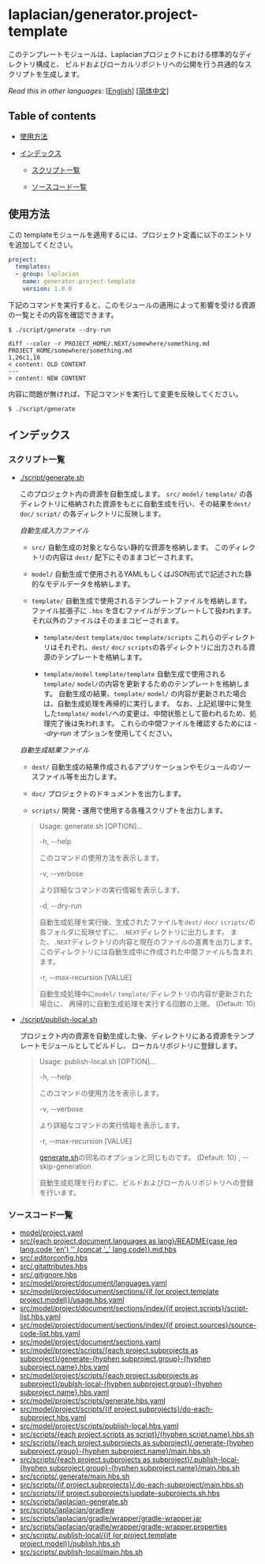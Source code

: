 <!-- @head-content@ -->
# laplacian/generator.project-template

このテンプレートモジュールは、Laplacianプロジェクトにおける標準的なディレクトリ構成と、
ビルドおよびローカルリポジトリへの公開を行う共通的なスクリプトを生成します。


*Read this in other languages*: [[English](README.md)] [[简体中文](README_zh.md)]
<!-- @head-content@ -->

<!-- @toc@ -->
## Table of contents
- [使用方法](#使用方法)

- [インデックス](#インデックス)

  * [スクリプト一覧](#スクリプト一覧)

  * [ソースコード一覧](#ソースコード一覧)



<!-- @toc@ -->

<!-- @main-content@ -->
## 使用方法

この templateモジュールを適用するには、プロジェクト定義に以下のエントリを追加してください。
```yaml
project:
  templates:
  - group: laplacian
    name: generator.project-template
    version: 1.0.0
```

下記のコマンドを実行すると、このモジュールの適用によって影響を受ける資源の一覧とその内容を確認できます。

```console
$ ./script/generate --dry-run

diff --color -r PROJECT_HOME/.NEXT/somewhere/something.md PROJECT_HOME/somewhere/something.md
1,26c1,10
< content: OLD CONTENT
---
> content: NEW CONTENT
```

内容に問題が無ければ、下記コマンドを実行して変更を反映してください。

```console
$ ./script/generate

```


## インデックス


### スクリプト一覧


- [./script/generate.sh](<./scripts/generate.sh>)

  このプロジェクト内の資源を自動生成します。
  `src/` `model/` `template/` の各ディレクトリに格納された資源をもとに自動生成を行い、その結果を`dest/` `doc/` `script/` の各ディレクトリに反映します。

  *自動生成入力ファイル*

  - `src/`
    自動生成の対象とならない静的な資源を格納します。
    このディレクトリの内容は `dest/` 配下にそのままコピーされます。

  - `model/`
    自動生成で使用されるYAMLもしくはJSON形式で記述された静的なモデルデータを格納します。

  - `template/`
    自動生成で使用されるテンプレートファイルを格納します。ファイル拡張子に `.hbs` を含むファイルがテンプレートして扱われます。
    それ以外のファイルはそのままコピーされます。

    - `template/dest` `template/doc` `template/scripts`
      これらのディレクトリはそれぞれ、`dest/` `doc/` `scripts`の各ディレクトリに出力される資源のテンプレートを格納します。

    - `template/model` `template/template`
      自動生成で使用される`template/` `model/`の内容を更新するためのテンプレートを格納します。
      自動生成の結果、`template/` `model/` の内容が更新された場合は、自動生成処理を再帰的に実行します。
      なお、上記処理中に発生した`template/` `model/`への変更は、中間状態として扱われるため、処理完了後は失われます。
      これらの中間ファイルを確認するためには *--dry-run* オプションを使用してください。

  *自動生成結果ファイル*

  - `dest/`
    自動生成の結果作成されるアプリケーションやモジュールのソースファイル等を出力します。

  - `doc/`
    プロジェクトのドキュメントを出力します。

  - `scripts/`
    開発・運用で使用する各種スクリプトを出力します。

  > Usage: generate.sh [OPTION]...
  >
  > -h, --help
  >
  >   このコマンドの使用方法を表示します。
  >   
  > -v, --verbose
  >
  >   より詳細なコマンドの実行情報を表示します。
  >   
  > -d, --dry-run
  >
  >   自動生成処理を実行後、生成されたファイルを`dest/` `doc/` `scripts/`の各フォルダに反映せずに、`.NEXT`ディレクトリに出力します。
  >   また、`.NEXT`ディレクトリの内容と現在のファイルの差異を出力します。
  >   このディレクトリには自動生成中に作成された中間ファイルも含まれます。
  >   
  > -r, --max-recursion [VALUE]
  >
  >   自動生成処理中に`model/` `template/`ディレクトリの内容が更新された場合に、
  >   再帰的に自動生成処理を実行する回数の上限。
  >    (Default: 10)
- [./script/publish-local.sh](<./scripts/publish-local.sh>)

  プロジェクト内の資源を自動生成した後、ディレクトリにある資源をテンプレートモジュールとしてビルドし、
  ローカルリポジトリに登録します。

  > Usage: publish-local.sh [OPTION]...
  >
  > -h, --help
  >
  >   このコマンドの使用方法を表示します。
  >   
  > -v, --verbose
  >
  >   より詳細なコマンドの実行情報を表示します。
  >   
  > -r, --max-recursion [VALUE]
  >
  >   [generate.sh](<./scripts/generate.sh>)の同名のオプションと同じものです。
  >    (Default: 10)
  > , --skip-generation
  >
  >   自動生成処理を行わずに、ビルドおよびローカルリポジトリへの登録を行います。
  >   
### ソースコード一覧


- [model/project.yaml](<./model/project.yaml>)
- [src/{each project.document.languages as lang}/README{case (eq lang.code 'en') '' (concat '_' lang.code)}.md.hbs](<./src/{each project.document.languages as lang}/README{case (eq lang.code 'en') '' (concat '_' lang.code)}.md.hbs>)
- [src/.editorconfig.hbs](<./src/.editorconfig.hbs>)
- [src/.gitattributes.hbs](<./src/.gitattributes.hbs>)
- [src/.gitignore.hbs](<./src/.gitignore.hbs>)
- [src/model/project/document/languages.yaml](<./src/model/project/document/languages.yaml>)
- [src/model/project/document/sections/{if (or project.template project.model)}/usage.hbs.yaml](<./src/model/project/document/sections/{if (or project.template project.model)}/usage.hbs.yaml>)
- [src/model/project/document/sections/index/{if project.scripts}/script-list.hbs.yaml](<./src/model/project/document/sections/index/{if project.scripts}/script-list.hbs.yaml>)
- [src/model/project/document/sections/index/{if project.sources}/source-code-list.hbs.yaml](<./src/model/project/document/sections/index/{if project.sources}/source-code-list.hbs.yaml>)
- [src/model/project/document/sections.yaml](<./src/model/project/document/sections.yaml>)
- [src/model/project/scripts/{each project.subprojects as subproject}/generate-{hyphen subproject.group}-{hyphen subproject.name}.hbs.yaml](<./src/model/project/scripts/{each project.subprojects as subproject}/generate-{hyphen subproject.group}-{hyphen subproject.name}.hbs.yaml>)
- [src/model/project/scripts/{each project.subprojects as subproject}/publsh-local-{hyphen subproject.group}-{hyphen subproject.name}.hbs.yaml](<./src/model/project/scripts/{each project.subprojects as subproject}/publsh-local-{hyphen subproject.group}-{hyphen subproject.name}.hbs.yaml>)
- [src/model/project/scripts/generate.hbs.yaml](<./src/model/project/scripts/generate.hbs.yaml>)
- [src/model/project/scripts/{if project.subprojects}/do-each-subproject.hbs.yaml](<./src/model/project/scripts/{if project.subprojects}/do-each-subproject.hbs.yaml>)
- [src/model/project/scripts/publish-local.hbs.yaml](<./src/model/project/scripts/publish-local.hbs.yaml>)
- [src/scripts/{each project.scripts as script}/{hyphen script.name}.hbs.sh](<./src/scripts/{each project.scripts as script}/{hyphen script.name}.hbs.sh>)
- [src/scripts/{each project.subprojects as subproject}/.generate-{hyphen subproject.group}-{hyphen subproject.name}/main.hbs.sh](<./src/scripts/{each project.subprojects as subproject}/.generate-{hyphen subproject.group}-{hyphen subproject.name}/main.hbs.sh>)
- [src/scripts/{each project.subprojects as subproject}/.publish-local-{hyphen subproject.group}-{hyphen subproject.name}/main.hbs.sh](<./src/scripts/{each project.subprojects as subproject}/.publish-local-{hyphen subproject.group}-{hyphen subproject.name}/main.hbs.sh>)
- [src/scripts/.generate/main.hbs.sh](<./src/scripts/.generate/main.hbs.sh>)
- [src/scripts/{if project.subprojects}/.do-each-subproject/main.hbs.sh](<./src/scripts/{if project.subprojects}/.do-each-subproject/main.hbs.sh>)
- [src/scripts/{if project.subprojects}update-subprojects.sh.hbs](<./src/scripts/{if project.subprojects}update-subprojects.sh.hbs>)
- [src/scripts/laplacian-generate.sh](<./src/scripts/laplacian-generate.sh>)
- [src/scripts/laplacian/gradlew](<./src/scripts/laplacian/gradlew>)
- [src/scripts/laplacian/gradle/wrapper/gradle-wrapper.jar](<./src/scripts/laplacian/gradle/wrapper/gradle-wrapper.jar>)
- [src/scripts/laplacian/gradle/wrapper/gradle-wrapper.properties](<./src/scripts/laplacian/gradle/wrapper/gradle-wrapper.properties>)
- [src/scripts/.publish-local/{if (or project.template project.model)}/publish.hbs.sh](<./src/scripts/.publish-local/{if (or project.template project.model)}/publish.hbs.sh>)
- [src/scripts/.publish-local/main.hbs.sh](<./src/scripts/.publish-local/main.hbs.sh>)


<!-- @main-content@ -->